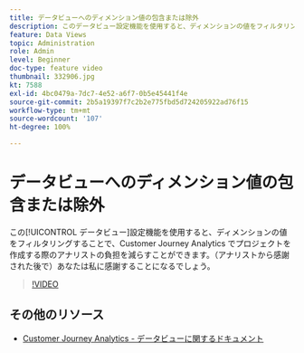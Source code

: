 ```yaml
---
title: データビューへのディメンション値の包含または除外
description: このデータビュー設定機能を使用すると、ディメンションの値をフィルタリングすることで、Customer Journey Analytics でプロジェクトを作成する際にアナリストの負担を減らすことができます。（アナリストから感謝された後で）あなたは私に感謝することになるでしょう。
feature: Data Views
topic: Administration
role: Admin
level: Beginner
doc-type: feature video
thumbnail: 332906.jpg
kt: 7588
exl-id: 4bc0479a-7dc7-4e52-a6f7-0b5e45441f4e
source-git-commit: 2b5a19397f7c2b2e775fbd5d724205922ad76f15
workflow-type: tm+mt
source-wordcount: '107'
ht-degree: 100%

---
```


# データビューへのディメンション値の包含または除外

この[!UICONTROL データビュー]設定機能を使用すると、ディメンションの値をフィルタリングすることで、Customer Journey Analytics でプロジェクトを作成する際のアナリストの負担を減らすことができます。（アナリストから感謝された後で）あなたは私に感謝することになるでしょう。

>[!VIDEO](https://video.tv.adobe.com/v/332906/?quality=12&learn=on)

## その他のリソース

* [Customer Journey Analytics - データビューに関するドキュメント](https://experienceleague.adobe.com/docs/analytics-platform/using/cja-dataviews/create-dataview.html?lang=ja)
